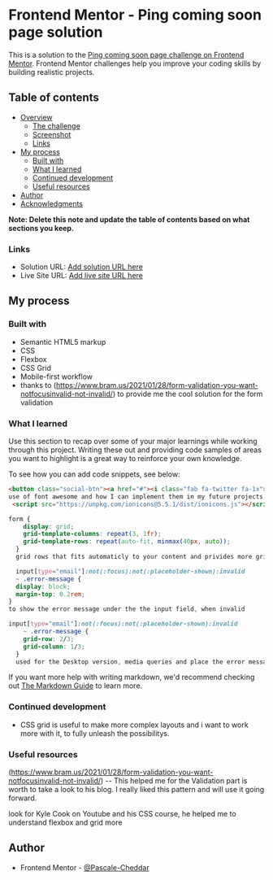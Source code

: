 # Frontend Mentor - Ping coming soon page solution

This is a solution to the [Ping coming soon page challenge on Frontend Mentor](https://www.frontendmentor.io/challenges/ping-single-column-coming-soon-page-5cadd051fec04111f7b848da). Frontend Mentor challenges help you improve your coding skills by building realistic projects. 

## Table of contents

- [Overview](#overview)
  - [The challenge](#the-challenge)
  - [Screenshot](#screenshot)
  - [Links](#links)
- [My process](#my-process)
  - [Built with](#built-with)
  - [What I learned](#what-i-learned)
  - [Continued development](#continued-development)
  - [Useful resources](#useful-resources)
- [Author](#author)
- [Acknowledgments](#acknowledgments)

**Note: Delete this note and update the table of contents based on what sections you keep.**








### Links

- Solution URL: [Add solution URL here](https://your-solution-url.com)
- Live Site URL: [Add live site URL here](https://your-live-site-url.com)

## My process

### Built with

- Semantic HTML5 markup
- CSS 
- Flexbox
- CSS Grid
- Mobile-first workflow
- thanks to (https://www.bram.us/2021/01/28/form-validation-you-want-notfocusinvalid-not-invalid/) to provide me the cool solution for the form validation



### What I learned

Use this section to recap over some of your major learnings while working through this project. Writing these out and providing code samples of areas you want to highlight is a great way to reinforce your own knowledge.

To see how you can add code snippets, see below:

```html
<button class="social-btn"><a href="#"><i class="fab fa-twitter fa-1x"></a></i></button>
use of font awesome and how I can implement them in my future projects.
 <script src="https://unpkg.com/ionicons@5.5.1/dist/ionicons.js"></script>
```
```css
form {
    display: grid;
    grid-template-columns: repeat(3, 1fr);
    grid-template-rows: repeat(auto-fit, minmax(40px, auto));
  }
  grid rows that fits automaticly to your content and privides more grids if you add more content 

  input[type="email"]:not(:focus):not(:placeholder-shown):invalid
  ~ .error-message {
  display: block;
  margin-top: 0.2rem;
}
to show the error message under the the input field, when invalid 

input[type="email"]:not(:focus):not(:placeholder-shown):invalid
    ~ .error-message {
    grid-row: 2/3;
    grid-column: 1/3;
  }
  used for the Desktop version, media queries and place the error message with grid underneath the input field. 
```


If you want more help with writing markdown, we'd recommend checking out [The Markdown Guide](https://www.markdownguide.org/) to learn more.



### Continued development

- CSS grid is useful to make more complex layouts and i want to work more with it, to fully unleash the possibilitys.  



### Useful resources
(https://www.bram.us/2021/01/28/form-validation-you-want-notfocusinvalid-not-invalid/)
-- This helped me for the Validation part is worth to take a look to his blog. I really liked this pattern and will use it going forward.

look for Kyle Cook on Youtube and his CSS course, he helped me to understand flexbox and grid more 


## Author


- Frontend Mentor - [@Pascale-Cheddar](https://www.frontendmentor.io/profile/Pascale-Cheddar)




